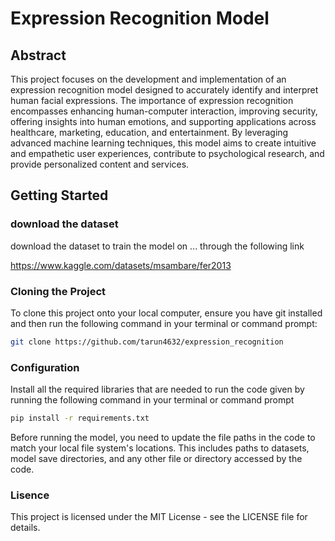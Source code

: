 # Expression Recognition Model

## Abstract
This project focuses on the development and implementation of an expression recognition model designed to accurately identify and interpret human facial expressions. The importance of expression recognition encompasses enhancing human-computer interaction, improving security, offering insights into human emotions, and supporting applications across healthcare, marketing, education, and entertainment. By leveraging advanced machine learning techniques, this model aims to create intuitive and empathetic user experiences, contribute to psychological research, and provide personalized content and services.

## Getting Started

### download the dataset 

download the dataset to train the model on ... through the following link 

https://www.kaggle.com/datasets/msambare/fer2013


### Cloning the Project
To clone this project onto your local computer, ensure you have git installed and then run the following command in your terminal or command prompt:

```bash
git clone https://github.com/tarun4632/expression_recognition
```
### Configuration

Install all the required libraries that are needed to run the code given by running the following command in your terminal or command prompt

```bash
pip install -r requirements.txt
```

Before running the model, you need to update the file paths in the code to match your local file system's locations. This includes paths to datasets, model save directories, and any other file or directory accessed by the code.

### Lisence

This project is licensed under the MIT License - see the LICENSE file for details.

